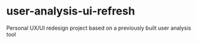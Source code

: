 # user-analysis-ui-refresh
Personal UX/UI redesign project based on a previously built user analysis tool
